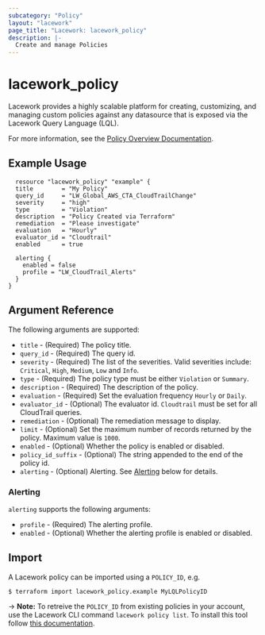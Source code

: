 ```yaml
---
subcategory: "Policy"
layout: "lacework"
page_title: "Lacework: lacework_policy"
description: |-
  Create and manage Policies
---
```


# lacework\_policy

Lacework provides a highly scalable platform for creating, customizing, and managing custom policies
against any datasource that is exposed via the Lacework Query Language (LQL).

For more information, see the [Policy Overview Documentation](https://docs.lacework.com/custom-policies-overview).

## Example Usage

```hcl
  resource "lacework_policy" "example" {
  title        = "My Policy"
  query_id     = "LW_Global_AWS_CTA_CloudTrailChange"
  severity     = "high"
  type         = "Violation"
  description  = "Policy Created via Terraform"
  remediation  = "Please investigate"
  evaluation   = "Hourly"
  evaluator_id = "Cloudtrail"
  enabled      = true

  alerting {
    enabled = false
    profile = "LW_CloudTrail_Alerts"
  }
}
```

## Argument Reference

The following arguments are supported:

* `title` - (Required) The policy title.
* `query_id` - (Required) The query id.
* `severity` - (Required) The list of the severities. Valid severities include:
  `Critical`, `High`, `Medium`, `Low` and `Info`.
* `type` - (Required) The policy type must be either `Violation` or `Summary`.
* `description` - (Required) The description of the policy.
* `evaluation` - (Required) Set the evaluation frequency `Hourly` or `Daily`.
* `evaluator_id` - (Optional) The evaluator id. `Cloudtrail` must be set for all CloudTrail queries.
* `remediation` - (Optional) The remediation message to display.
* `limit` - (Optional) Set the maximum number of records returned by the policy. Maximum value is `1000`.
* `enabled` - (Optional) Whether the policy is enabled or disabled.
* `policy_id_suffix` - (Optional) The string appended to the end of the policy id.
* `alerting` - (Optional) Alerting. See [Alerting](#alerting) below for details.

### Alerting

`alerting` supports the following arguments:

* `profile` - (Required) The alerting profile.
* `enabled` - (Optional) Whether the alerting profile is enabled or disabled.

## Import

A Lacework policy can be imported using a `POLICY_ID`, e.g.

```
$ terraform import lacework_policy.example MyLQLPolicyID
```

-> **Note:** To retreive the `POLICY_ID` from existing policies in your account, use the
Lacework CLI command `lacework policy list`. To install this tool follow
[this documentation](https://docs.lacework.com/cli/).